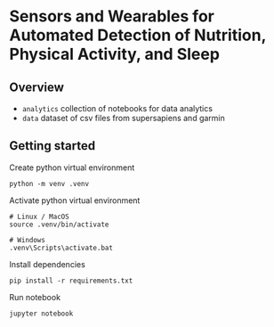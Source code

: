 # Sensors and Wearables for Automated Detection of Nutrition, Physical Activity, and Sleep

## Overview
- `analytics` collection of notebooks for data analytics
- `data` dataset of csv files from supersapiens and garmin

## Getting started

Create python virtual environment
```
python -m venv .venv
```

Activate python virtual environment
```
# Linux / MacOS
source .venv/bin/activate

# Windows
.venv\Scripts\activate.bat
```

Install dependencies
```
pip install -r requirements.txt
```

Run notebook
```
jupyter notebook
```